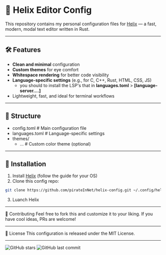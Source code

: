 # 🧠 Helix Editor Config

This repository contains my personal configuration files for [Helix](https://helix-editor.com/) — a fast, modern, modal text editor written in Rust.

***
## 🛠️ Features

- **Clean and minimal** configuration
- **Custom themes** for eye comfort
- **Whitespace rendering** for better code visibility
- **Language-specific settings** (e.g., for C, C++, Rust, HTML, CSS, JS)
	- you should to install the LSP's that in **languages.toml** > **[language-server....]**
- Lightweight, fast, and ideal for terminal workflows

***
## 📁 Structure

- config.toml # Main configuration file
- languages.toml # Language-specific settings
- themes/
	- ... # Custom color theme (optional)
***
## 🚀 Installation

1. Install [Helix](https://helix-editor.com/download) (follow the guide for your OS)
2. Clone this config repo:
```bash
git clone https://github.com/pirateInNet/helix-config.git ~/.config/helix
```
3. Luanch Helix

***

🤝 Contributing
Feel free to fork this and customize it to your liking. If you have cool ideas, PRs are welcome!

***

📜 License
This configuration is released under the MIT License.

***
![GitHub stars](https://img.shields.io/github/stars/pirateInNet/helix-config?style=flat-square)
![GitHub last commit](https://img.shields.io/github/last-commit/pirateInNet/helix-config?style=flat-square)
